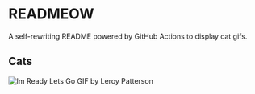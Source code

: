 # READMEOW

A self-rewriting README powered by GitHub Actions to display cat gifs.

## Cats

![Im Ready Lets Go GIF by Leroy Patterson](https://media1.giphy.com/media/CjmvTCZf2U3p09Cn0h/200.gif?cid=9acd02dalswno1od7c5n6yblrp3iuy648l2fg21d4eddljbe&ep=v1_gifs_search&rid=200.gif&ct=g)
